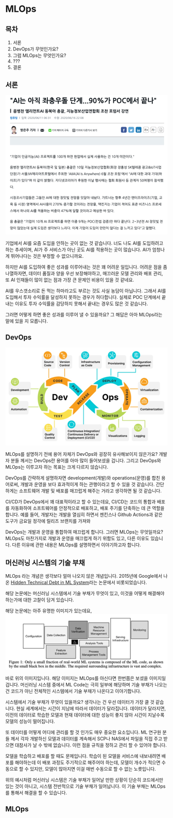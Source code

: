 # MLOps

## 목차

1. 서론
2. DevOps가 무엇인가요?
3. 그럼 MLOps는 무엇인가요?
4. ???
5. 결론

## 서론

![ML 절망편](assets/despair.png)

기업에서 AI를 요즘 도입을 안하는 곳이 없는 것 같습니다. 너도 나도 AI를 도입하려고 하는 추세이며, AI가 주 서비스가 아닌 곳도 AI를 적용하는 곳이 많습니다. AI가 엄청나게 뛰어나다는 것은 부정할 수 없으니까요.

하지만 AI를 도입하여 좋은 성과를 이루어내는 것은 꽤 어려운 일입니다. 어려운 점을 좀 나열하자면, 데이터 품질과 양을 우선 보장해야하고, 매끄러운 모델 관리와 배포 관리, 또 AI 인재들이 많이 없는 점과 가장 큰 문제인 비용이 있을 것 같네요.

AI를 우스갯소리로 돈 먹는 하마라고도 부르는 것도 사실 농담이 아닙니다. 그래서 AI를 도입해서 투자 수익률을 달성하지 못하는 경우가 허다합니다. 실제로 POC 단계에서 끝내는 이유도 투자 수익률을 감당하지 못해서 끝내는 경우도 많은 것 같습니다.

그러면 어떻게 하면 좋은 성과를 이루어 낼 수 있을까요? 그 해답은 아마 MLOps라는 말에 있을 지 모릅니다.

## DevOps

![DevOps](assets/devops.png)

MLOps를 설명하기 전에 용어 자체가 DevOps와 굉장히 유사해보이지 않은가요? 개발자 분들 께서는 DevOps란 용어를 아마 많이 들어보셨을 겁니다. 그리고 DevOps와 MLOps는 이루고자 하는 목표는 크게 다르지 않습니다.

DevOps를 간략하게 설명하자면 development(개발)와 operations(운영)를 합친 용어로써, 개발과 운영을 보다 효과적이게 하는 관행이라고 할 수 있을 것 같습니다. 간단하게는 소프트웨어 개발 및 배포를 매끄럽게 해주는 거라고 생각하면 될 것 같습니다.

CI/CD가 DevOps에서 꽤 대표적이라고 할 수 있는데요, CI/CD는 코드의 통합과 배포를 자동화하여 소프트웨어를 안정적으로 배포하고, 배포 주기를 단축하는 데 큰 역할을 합니다. 예를 들어, 개발자는 개발을 열심히 하면서 젠킨스나 Github Actions과 같은 도구가 금요일 정각에 릴리즈 브랜치를 가져와 

DevOps는 개발과 운영을 통합하여 매끄럽게 합니다. 그러면 MLOps는 무엇일까요? MLOps도 마찬가지로 개발과 운영을 매끄럽게 하기 위함도 있고, 다른 이유도 있습니다. 다른 이유에 관한 내용은 MLOps를 설명하면서 이야기하고자 합니다.

## 머신러닝 시스템의 기술 부채

MLOps 라는 개념은 생각보다 얼마 나오지 않은 개념입니다. 2015년에 Google에서 나온 [Hidden Technical Debt in ML System](https://proceedings.neurips.cc/paper_files/paper/2015/file/86df7dcfd896fcaf2674f757a2463eba-Paper.pdf)라는 논문에서 비롯되었습니다.

해당 논문에는 머신러닝 시스템에서 기술 부채가 무엇이 있고, 이것을 어떻게 해결해야하는가에 대한 고찰이 담겨 있습니다.

해당 논문에는 아주 유명한 이미지가 있는데요,
![ML System](assets/fraction_ml_systems.png)

바로 위의 이미지입니다. 해당 이미지는 MLOps를 아신다면 한번쯤은 보셨을 이미지일 겁니다. 머신러닝 시스템 중에서 ML Code는 극히 일부에 해당하며 기술 부채가 나오는 건 코드가 아닌 전체적인 시스템에서 기술 부채가 나온다고 이야기합니다.

시스템에서 기술 부채가 무엇이 있을까요? 생각나는 건 우선 데이터가 가장 클 것 같습니다. 현실 세계에서는 시간이 지남에 따라서 데이터가 달라집니다. 데이터가 달라지면, 이전의 데이터로 학습한 모델과 현재 데이터에 대한 성능이 좋지 않아 시간이 지날수록 모델의 성능이 떨어집니다.

또 데이터를 어떻게 어디에 관리를 할 것 인가도 매우 중요한 요소입니다. ML 연구원 분들 께서 각자 개발하신 모델과 데이터를 계속해서 SCP나 NAS에서 파일을 직접 주고 받으면 대참사가 날 수 밖에 없습니다. 이런 점을 규칙을 정하고 관리 할 수 있어야 합니다.

모델을 학습하고 배포를 할 때도 문제입니다. 학습이 된 모델을 서비스에 내보내려면 배포를 해야하는데 이 배포 과정도 주기적으로 해주어야 하는데, 모델이 개수가 적으면 수동으로 할 수 있지만, 모델이 많아지면 이걸 매번 수동으로 할 수 없는 노릇입니다.

위의 예시처럼 머신러닝 시스템은 기술 부채가 일어날 만한 상황이 단순히 코드에서만 있는 것이 아니고, 시스템 전반적으로 기술 부채가 일어납니다. 이 기술 부채는 MLOps 를 통해서 해결을 할 수 있습니다.

## MLOps